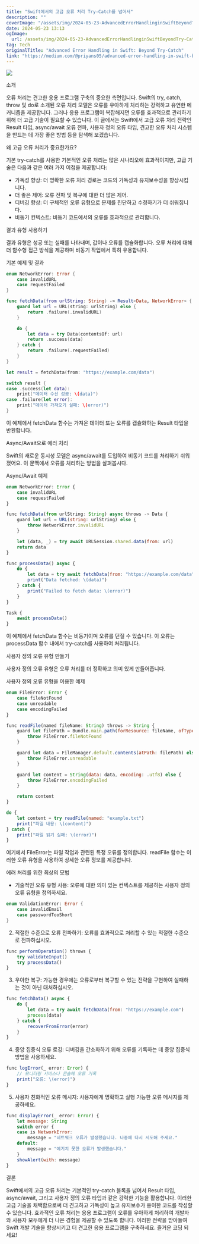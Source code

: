 ```yaml
---
title: "Swift에서의 고급 오류 처리 Try-Catch를 넘어서"
description: ""
coverImage: "/assets/img/2024-05-23-AdvancedErrorHandlinginSwiftBeyondTry-Catch_0.png"
date: 2024-05-23 13:13
ogImage:
  url: /assets/img/2024-05-23-AdvancedErrorHandlinginSwiftBeyondTry-Catch_0.png
tag: Tech
originalTitle: "Advanced Error Handling in Swift: Beyond Try-Catch"
link: "https://medium.com/@priyans05/advanced-error-handling-in-swift-beyond-try-catch-8ef4934143fd"
---
```


<img src="/assets/img/2024-05-23-AdvancedErrorHandlinginSwiftBeyondTry-Catch_0.png" />

소개

오류 처리는 견고한 응용 프로그램 구축의 중요한 측면입니다. Swift의 try, catch, throw 및 do로 소개된 오류 처리 모델은 오류를 우아하게 처리하는 강력하고 유연한 메커니즘을 제공합니다. 그러나 응용 프로그램이 복잡해지면 오류를 효과적으로 관리하기 위해 더 고급 기술이 필요할 수 있습니다. 이 글에서는 Swift에서 고급 오류 처리 전략인 Result 타입, async/await 오류 전파, 사용자 정의 오류 타입, 견고한 오류 처리 시스템을 만드는 데 가장 좋은 방법 등을 탐색해 보겠습니다.

왜 고급 오류 처리가 중요한가요?

<div class="content-ad"></div>

기본 try-catch를 사용한 기본적인 오류 처리는 많은 시나리오에 효과적이지만, 고급 기술은 다음과 같은 여러 가지 이점을 제공합니다:

- 가독성 향상: 더 명확한 오류 처리 경로는 코드의 가독성과 유지보수성을 향상시킵니다.
- 더 좋은 제어: 오류 전파 및 복구에 대한 더 많은 제어.
- 디버깅 향상: 더 구체적인 오류 유형으로 문제를 진단하고 수정하기가 더 쉬워집니다.
- 비동기 컨텍스트: 비동기 코드에서의 오류를 효과적으로 관리합니다.

결과 유형 사용하기

결과 유형은 성공 또는 실패를 나타내며, 값이나 오류를 캡슐화합니다. 오류 처리에 대해 더 함수형 접근 방식을 제공하며 비동기 작업에서 특히 유용합니다.

<div class="content-ad"></div>

기본 예제 및 결과

```swift
enum NetworkError: Error {
    case invalidURL
    case requestFailed
}

func fetchData(from urlString: String) -> Result<Data, NetworkError> {
    guard let url = URL(string: urlString) else {
        return .failure(.invalidURL)
    }

    do {
        let data = try Data(contentsOf: url)
        return .success(data)
    } catch {
        return .failure(.requestFailed)
    }
}

let result = fetchData(from: "https://example.com/data")

switch result {
case .success(let data):
    print("데이터 수신 성공: \(data)")
case .failure(let error):
    print("데이터 가져오기 실패: \(error)")
}
```

이 예제에서 fetchData 함수는 가져온 데이터 또는 오류를 캡슐화하는 Result 타입을 반환합니다.

Async/Await으로 에러 처리

<div class="content-ad"></div>

Swift의 새로운 동시성 모델은 async/await를 도입하여 비동기 코드를 처리하기 쉬워졌어요. 이 문맥에서 오류를 처리하는 방법을 살펴봅시다.

Async/Await 예제

```js
enum NetworkError: Error {
    case invalidURL
    case requestFailed
}

func fetchData(from urlString: String) async throws -> Data {
    guard let url = URL(string: urlString) else {
        throw NetworkError.invalidURL
    }

    let (data, _) = try await URLSession.shared.data(from: url)
    return data
}

func processData() async {
    do {
        let data = try await fetchData(from: "https://example.com/data")
        print("Data fetched: \(data)")
    } catch {
        print("Failed to fetch data: \(error)")
    }
}

Task {
    await processData()
}
```

이 예제에서 fetchData 함수는 비동기이며 오류를 던질 수 있습니다. 이 오류는 processData 함수 내에서 try-catch를 사용하여 처리됩니다.

<div class="content-ad"></div>

사용자 정의 오류 유형 만들기

사용자 정의 오류 유형은 오류 처리를 더 정확하고 의미 있게 만들어줍니다.

사용자 정의 오류 유형을 이용한 예제

```js
enum FileError: Error {
    case fileNotFound
    case unreadable
    case encodingFailed
}

func readFile(named fileName: String) throws -> String {
    guard let filePath = Bundle.main.path(forResource: fileName, ofType: nil) else {
        throw FileError.fileNotFound
    }

    guard let data = FileManager.default.contents(atPath: filePath) else {
        throw FileError.unreadable
    }

    guard let content = String(data: data, encoding: .utf8) else {
        throw FileError.encodingFailed
    }

    return content
}

do {
    let content = try readFile(named: "example.txt")
    print("파일 내용: \(content)")
} catch {
    print("파일 읽기 실패: \(error)")
}
```

<div class="content-ad"></div>

여기에서 FileError는 파일 작업과 관련된 특정 오류를 정의합니다. readFile 함수는 이러한 오류 유형을 사용하여 상세한 오류 정보를 제공합니다.

에러 처리를 위한 최상의 모법

- 기술적인 오류 유형 사용: 오류에 대한 의미 있는 컨텍스트를 제공하는 사용자 정의 오류 유형을 정의하세요.

```swift
enum ValidationError: Error {
    case invalidEmail
    case passwordTooShort
}
```

<div class="content-ad"></div>

2. 적절한 수준으로 오류 전파하기: 오류를 효과적으로 처리할 수 있는 적절한 수준으로 전파하십시오.

```js
func performOperation() throws {
    try validateInput()
    try processData()
}
```

3. 우아한 복구: 가능한 경우에는 오류로부터 복구할 수 있는 전략을 구현하여 실패하는 것이 아닌 대처하십시오.

```js
func fetchData() async {
    do {
        let data = try await fetchData(from: "https://example.com")
        process(data)
    } catch {
        recoverFromError(error)
    }
}
```

<div class="content-ad"></div>

4. 중앙 집중식 오류 로깅: 디버깅을 간소화하기 위해 오류를 기록하는 데 중앙 집중식 방법을 사용하세요.

```js
func logError(_ error: Error) {
    // 모니터링 서비스나 콘솔에 오류 기록
    print("오류: \(error)")
}
```

5. 사용자 친화적인 오류 메시지: 사용자에게 명확하고 실행 가능한 오류 메시지를 제공하세요.

```js
func displayError(_ error: Error) {
    let message: String
    switch error {
    case is NetworkError:
        message = "네트워크 오류가 발생했습니다. 나중에 다시 시도해 주세요."
    default:
        message = "예기치 못한 오류가 발생했습니다."
    }
    showAlert(with: message)
}
```

<div class="content-ad"></div>

결론

Swift에서의 고급 오류 처리는 기본적인 try-catch 블록을 넘어서 Result 타입, async/await, 그리고 사용자 정의 오류 타입과 같은 강력한 기능을 활용합니다. 이러한 고급 기술을 채택함으로써 더 견고하고 가독성이 높고 유지보수가 용이한 코드를 작성할 수 있습니다. 효과적인 오류 처리는 응용 프로그램이 오류를 우아하게 처리하여 개발자와 사용자 모두에게 더 나은 경험을 제공할 수 있도록 합니다. 이러한 전략을 받아들여 Swift 개발 기술을 향상시키고 더 견고한 응용 프로그램을 구축하세요. 즐거운 코딩 되세요!
